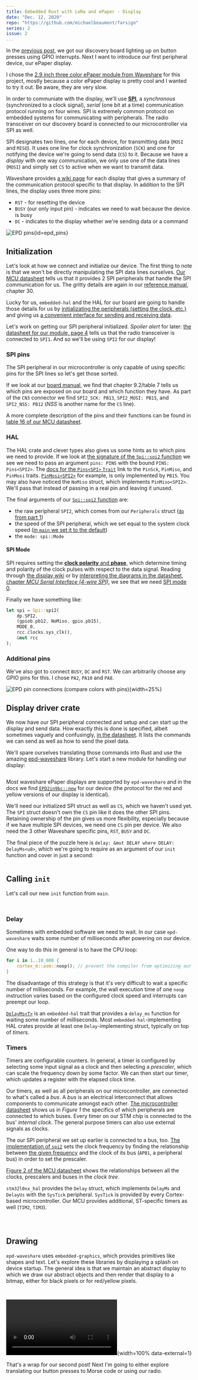 ```yaml
---
title: Embedded Rust with LoRa and ePaper - Display
date: "Dec. 12, 2020"
repo: "https://github.com/michaelbeaumont/farsign"
series: 2
issue: 2
...
```


[previous]: embedded-rust-with-lorawan-and-epaper-1
[discovery-board]: https://www.st.com/en/evaluation-tools/b-l072z-lrwan1.html "Discovery board"
[repo]: https://github.com/michaelbeaumont/farsign
[discovery-manual]: https://www.st.com/resource/en/user_manual/dm00329995-discovery-kit-for-lorawan-sigfox-and-lpwan-protocols-with-stm32l0-stmicroelectronics.pdf "discovery board manual"
[uc-datasheet]: https://www.st.com/resource/en/datasheet/stm32l072v8.pdf "Microcontroller datasheet"
[uc-reference]: https://www.st.com/resource/en/reference_manual/dm00108281-ultralowpower-stm32l0x2-advanced-armbased-32bit-mcus-stmicroelectronics.pdf "Microcontroller reference manual"
[embedded-book]: https://rust-embedded.github.io/book
[epaper-page]: https://www.waveshare.com/product/displays/e-paper/epaper-2/2.9inch-e-paper-module-b.htm
[epaper-wiki]: https://www.waveshare.com/wiki/2.9inch_e-Paper_Module_(B)
[epaper-datasheet]: https://www.waveshare.com/wiki/File:2.9inch-e-paper-b-specification.pdf
[epd-waveshare]: https://github.com/caemor/epd-waveshare
[module-datasheet]: https://wireless.murata.com/pub/RFM/data/type_abz.pdf

In the [previous post][previous], we got our discovery board lighting up on button presses using GPIO interrupts.
Next I want to introduce our first peripheral device, our ePaper display.

I chose the [2.9 inch three color ePaper module from Waveshare][epaper-page] for this project,
mostly because a color ePaper display is pretty cool and I wanted to try it out.
Be aware, they are very slow.

In order to communiate with the display, we'll use
[**SPI**](https://en.wikipedia.org/wiki/Serial_Peripheral_Interface), a _synchronous_ (synchronized to a clock signal),
_serial_ (one bit at a time) communication protocol running on four wires.
SPI is extremely common protocol on embedded systems for communicating with
peripherals. The radio transceiver on our discovery board is connected to our
microcontroller via SPI as well.

SPI designates two lines, one for each device, for transmitting data (`MOSI` and
`MISO`). It uses one line for clock synchronization (`SCK`) and one for
notifying the device we're going to send data (`CS`) to it.
Because we have a _display_ with one way communication, we
only use one of the data lines (`MOSI`) and simply set `CS` to active when we
want to transmit data.

Waveshare provides [a wiki page][epaper-wiki] for each display that
gives a summary of the communication protocol specific to that display.
In addition to the SPI lines, the display uses three more pins:

- `RST` - for resetting the device
- `BUSY` (our only input pin) - indicates we need to wait because the device is
  busy
- `DC` - indicates to the display whether we're sending data or a command

![EPD pins](media/epd_pins.jpg){id=epd_pins}

## Initialization

Let's look at how we connect and initialize our device. The first thing to note is that
we won't be directly manipulating the SPI data lines ourselves.
[Our MCU datasheet][uc-datasheet] tells us that it provides 2 SPI peripherals that
handle the SPI communication for us.
The gritty details are again in our [reference manual][uc-reference], chapter 30.

Lucky for us, `embedded-hal` and the HAL for our board are going to handle those details for us by
[initializating the peripherals (setting the clock, etc.)](https://docs.rs/stm32l0xx-hal/0.6.2/src/stm32l0xx_hal/spi.rs.html#177)
and giving us [a convenient interface for sending and receiving data](https://docs.rs/embedded-hal/0.2.4/embedded_hal/spi/trait.FullDuplex.html).

Let's work on getting our SPI peripheral initialized.
_Spoiler alert_ for later: [the datasheet for our module, page 4][module-datasheet]
tells us that the radio transceiver is connected to `SPI1`.
And so we'll be using `SPI2` for our display!

### SPI pins

The SPI peripheral in our microcontroller is only capable of using specific pins
for the SPI lines so let's get those sorted.

If we look at our [board manual][discovery-manual], we find that chapter
9.2/table 7 tells us which pins are exposed on our board and which function they
have. As part of the `CN3` connector we find `SPI2_SCK: PB13`, `SPI2_MOSI: PB15`,
and `SPI2_NSS: PB12` (_NSS_ is another name for the `CS` line).

A more complete description of the pins and their functions can be found in
[table 16 of our MCU datasheet][uc-datasheet].

### HAL

The HAL crate and clever types also gives us some hints as to which pins we need to provide.
If we look at [the signature of the `Spi::spi2`
function](https://docs.rs/stm32l0xx-hal/0.6.2/stm32l0xx_hal/spi/struct.Spi.html#method.spi2)
we see we need to pass an argument `pins: PINS` with the bound `PINS: Pins<SPI2>`. The [docs
for the `Pins<SPI>` `Trait`](https://docs.rs/stm32l0xx-hal/0.6.2/stm32l0xx_hal/spi/trait.Pins.html#implementors)
link to the `PinSck`, `PinMiso`, and `PinMosi` traits.
[`PinMosi<SPI2>`](https://docs.rs/stm32l0xx-hal/0.6.2/stm32l0xx_hal/spi/trait.PinMosi.html) for
example, is only implemented by `PB15`.
You may also have noticed the `NoMiso` struct, which implements `PinMiso<SPI2>`.
We'll pass that instead of passing in a real pin and leaving it unused.

The final arguments of our
[`Spi::spi2` function](https://docs.rs/stm32l0xx-hal/0.6.2/stm32l0xx_hal/spi/struct.Spi.html#method.spi2)
are:

- the raw peripheral `SPI2`, which comes from our `Peripherals` struct ([`dp` from part 1][dp-part-1])
- the speed of the SPI peripheral, which we set equal to the system clock speed ([in `main` we set it to the default][clock-part-1])
- the `mode: spi::Mode`

[dp-part-1]: embedded-rust-with-lorawan-and-epaper-1.html#cb1-11
[clock-part-1]: embedded-rust-with-lorawan-and-epaper-1.html#cb1-14

#### SPI Mode

SPI requires setting the [**clock polarity** and **phase**](https://en.wikipedia.org/wiki/Serial_Peripheral_Interface#Clock_polarity_and_phase),
which determine timing and polarity of the clock pulses with respect to the data signal.
Reading through [the display wiki][epaper-wiki] or
by [interpreting the diagrams in the datasheet, chapter _MCU Serial Interface (4-wire SPI)_][epaper-datasheet],
we see that we need
[SPI mode 0](https://docs.rs/stm32l0xx-hal/0.6.2/stm32l0xx_hal/spi/constant.MODE_0.html).

Finally we have something like:

```rust
let spi = Spi::spi2(
    dp.SPI2,
    (gpiob.pb12, NoMiso, gpio.pb15),
    MODE_0,
    rcc.clocks.sys_clk(),
    &mut rcc
);
```

### Additional pins

We've also got to connect `BUSY`, `DC` and `RST`. We can arbitrarily choose
any GPIO pins for this. I chose `PA2`, `PA10` and `PA8`.

![EPD pin connections (compare colors with [pins](#epd_pins))](media/epd_mcu_pins.jpg){width=25%}

## Display driver crate

We now have our SPI peripheral connected and setup and can start up the display and send data.
How exactly this is done is specified, albeit sometimes vaguely and confusingly, [in the
datasheet][epaper-datasheet]. It lists the commands we can send as well
as how to send the pixel data.

We'll spare ourselves translating those commands into Rust and use the
amazing [epd-waveshare][] library. Let's start a new module for handling our display:

```{uri="src/epaper.rs" ref=v2_spi_init .rust}

```

Most waveshare ePaper displays are supported by `epd-waveshare` and
in the docs we find [`EPD2in9bc::new`](https://docs.rs/epd-waveshare/0.4.0/epd_waveshare/epd2in9bc/struct.EPD2in9bc.html#method.new)
for our device (the protocol for the red and yellow versions of our display is
identical).

We'll need our initialized SPI struct as well as `CS`, which we haven't used
yet. The `SPI` struct doesn't own the `CS` pin like it does the other SPI pins.
Retaining ownership of the pin gives us more flexibility, especially because if
we have multiple SPI devices, we need one `CS` pin per device.
We also need the 3 other Waveshare specific pins, `RST`, `BUSY` and `DC`.

The final piece of the puzzle here is `delay: &mut DELAY where DELAY: DelayMs<u8>`,
which we're going to require as an argument of our `init` function and cover in
just a second:

```{uri="src/epaper.rs" diff=v2_spi_init ref=v2_epd_init .rust}

```

## Calling `init`

Let's call our new `init` function from `main`.

```{uri="src/main.rs" diff=v2_epd_init ref=v2_epd_init_call_no_delay a=35 b=38 .rust}

```

```{uri="src/main.rs" diff=v2_epd_init ref=v2_epd_init_call_no_delay a=53 b=63 .rust}

```

### Delay

Sometimes with embedded software we need to wait. In
our case `epd-waveshare` waits some number of milliseconds after
powering on our device.

One way to do this in general is to have the CPU loop:

```rust
for i in 1..10_000 {
    cortex_m::asm::noop(); // prevent the compiler from optimizing our loop away
}
```

The disadvantage of this strategy is that it's very difficult to wait a specific
number of milliseconds. For example, the wall execution time of one `noop` instruction varies
based on the configured clock speed and interrupts can preempt our loop.

[`DelayMs<T>`](https://docs.rs/embedded-hal/0.2.4/embedded_hal/blocking/delay/trait.DelayMs.html)
is an `embedded-hal` trait that provides a `delay_ms` function
for waiting some number of milliseconds. Most `embedded-hal`-implementing HAL crates provide
at least one `Delay`-implementing struct, typically on top of _timers_.

### Timers

Timers are configurable counters.
In general, a timer is configured by selecting some input signal as a clock and
then selecting a _prescaler_, which can scale the frequency down by some factor.
We can then start our timer, which updates a register with the elapsed clock
time.

Our timers, as well as all peripherals on our microcontroller, are connected to
what's called a _bus_. A _bus_ is an electrical interconnect that allows
components to communicate amongst each other.
[The microcontroller datasheet][uc-datasheet] shows us in _Figure 1_ the
specifics of which peripherals are connected to which buses.
Every timer on our STM chip is connected to the bus' _internal clock_.
The general purpose timers can also use external signals as clocks.

The our SPI peripheral we set up earlier is connected to a bus, too.
[The implementation of `spi2`](https://docs.rs/stm32l0xx-hal/0.6.2/src/stm32l0xx_hal/spi.rs.html#197-209)
sets the clock frequency by finding the relationship between [the given frequency](#cb1) and the clock of its bus
(`APB1`, a peripheral bus) in order to set the prescaler.

[Figure 2 of the MCU datasheet][uc-datasheet] shows the relationships between
all the clocks, prescalers and buses in the _clock tree_.

`stm32l0xx_hal` provides the `Delay` struct, which implements `DelayMs` and `DelayUs`
with the `SysTick` peripheral. `SysTick` is provided by every Cortex-based microcontroller.
Our MCU provides additional, ST-specific timers as well (`TIM2`, `TIM3`).

```{uri="src/main.rs" diff=v2_epd_init_call_no_delay ref=v2_epd_init_call_delay a=7 b=8 .rust}

```

```{uri="src/main.rs" diff=v2_epd_init_call_no_delay ref=v2_epd_init_call_delay a=30 b=32 .rust}

```

```{uri="src/main.rs" diff=v2_epd_init_call_no_delay ref=v2_epd_init_call_delay a=54 b=66 .rust}

```

## Drawing

`epd-waveshare` uses `embedded-graphics`, which provides primitives like
shapes and text. Let's explore these libraries by displaying a splash on device startup.
The general idea is that we maintain an abstract display to which we draw our
abstract objects and then render that display to a bitmap, either for black pixels
or for red/yellow pixels.

```{uri="src/epaper.rs" diff=v2_epd_init_call_delay ref=v2_epd_display_startup a=8 b=20 .rust}

```

```{uri="src/epaper.rs" diff=v2_epd_init_call_delay ref=v2_epd_display_startup a=61 .rust}

```

![Display startup (initial startup time of ~15 seconds trimmed)](media/epaper_startup.webm){width=100% data-external=1}

That's a wrap for our second post! Next I'm going to either explore translating our
button presses to Morse code or using our radio.
